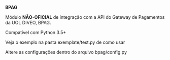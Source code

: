 **BPAG**

Módulo **NÃO-OFICIAL** de integração com a API do Gateway de Pagamentos da UOL DIVEO, BPAG.

Compatível com Python 3.5+

Veja o exemplo na pasta exemplate/test.py de como usar

Altere as configurações dentro do arquivo bpag/config.py